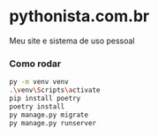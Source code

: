 # pythonista.com.br

Meu site e sistema de uso pessoal


### Como rodar

```bash
py -m venv venv
.\venv\Scripts\activate
pip install poetry
poetry install
py manage.py migrate
py manage.py runserver
```

